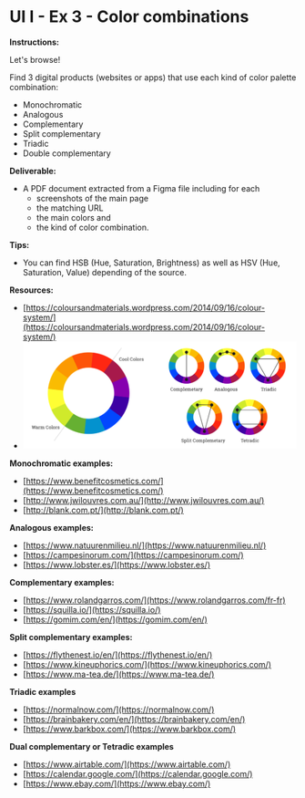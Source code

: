 # UI I - Ex 3 - Color combinations

**Instructions:** 

Let's browse! 

Find 3 digital products (websites or apps) that use each kind of color palette combination: 

- Monochromatic
- Analogous
- Complementary
- Split complementary
- Triadic
- Double complementary

**Deliverable:** 

- A PDF document extracted from a Figma file including for each
    - screenshots of the main page
    - the matching URL
    - the main colors and
    - the kind of color combination.

**Tips:** 

- You can find HSB (Hue, Saturation, Brightness) as well as HSV (Hue, Saturation, Value) depending of the source.

**Resources:** 

- [https://coloursandmaterials.wordpress.com/2014/09/16/colour-system/](https://coloursandmaterials.wordpress.com/2014/09/16/colour-system/)
- ![Color wheel combinations](Resource.png)


**Monochromatic examples:** 

- [https://www.benefitcosmetics.com/](https://www.benefitcosmetics.com/) 
- [http://www.jwilouvres.com.au/](http://www.jwilouvres.com.au/) 
- [http://blank.com.pt/](http://blank.com.pt/)


**Analogous examples:**

- [https://www.natuurenmilieu.nl/](https://www.natuurenmilieu.nl/) 
- [https://campesinorum.com/](https://campesinorum.com/) 
- [https://www.lobster.es/](https://www.lobster.es/)


**Complementary examples:**

- [https://www.rolandgarros.com/](https://www.rolandgarros.com/fr-fr) 
- [https://squilla.io/](https://squilla.io/) 
- [https://gomim.com/en/](https://gomim.com/en/)


**Split complementary examples:**

- [https://flythenest.io/en/](https://flythenest.io/en/) 
- [https://www.kineuphorics.com/](https://www.kineuphorics.com/) 
- [https://www.ma-tea.de/](https://www.ma-tea.de/)


**Triadic examples**

- [https://normalnow.com/](https://normalnow.com/) 
- [https://brainbakery.com/en/](https://brainbakery.com/en/) 
- [https://www.barkbox.com/](https://www.barkbox.com/)


**Dual complementary or Tetradic examples**

- [https://www.airtable.com/](https://www.airtable.com/) 
- [https://calendar.google.com/](https://calendar.google.com/) 
- [https://www.ebay.com/](https://www.ebay.com/)
